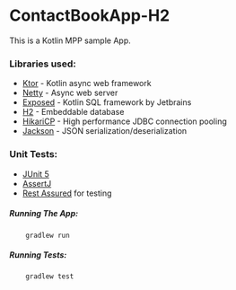 # ContactBookApp-H2

This is a Kotlin MPP sample App.

### Libraries used:

 - [Ktor](https://github.com/ktorio/ktor) - Kotlin async web framework
 - [Netty](https://github.com/netty/netty) - Async web server
 - [Exposed](https://github.com/JetBrains/Exposed) - Kotlin SQL framework by Jetbrains
 - [H2](https://github.com/h2database/h2database) - Embeddable database
 - [HikariCP](https://github.com/brettwooldridge/HikariCP) - High performance JDBC connection pooling
 - [Jackson](https://github.com/FasterXML/jackson) - JSON serialization/deserialization

### Unit Tests:

 - [JUnit 5](https://junit.org/junit5/)
 - [AssertJ](http://joel-costigliola.github.io/assertj/) 
 - [Rest Assured](http://rest-assured.io/) for testing
 
 ##### Running The App:
        gradlew run
 ##### Running Tests:
        gradlew test       